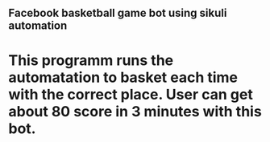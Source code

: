## Facebook basketball game bot using sikuli automation 

# This programm runs the automatation to basket each time with the correct place. User can get about 80 score in 3 minutes with this bot. 
